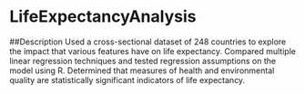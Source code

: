 # LifeExpectancyAnalysis

##Description
Used a cross-sectional dataset of 248 countries to explore the impact that various features have on life expectancy.
Compared multiple linear regression techniques and tested regression assumptions on the model using R. Determined that measures of health and environmental quality are statistically significant indicators of life
expectancy.
